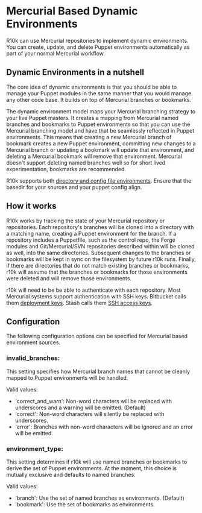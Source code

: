 Mercurial Based Dynamic Environments
====================================

R10k can use Mercurial repositories to implement dynamic environments. You can create,
update, and delete Puppet environments automatically as part of your normal Mercurial
workflow.

Dynamic Environments in a nutshell
----------------------------------

The core idea of dynamic environments is that you should be able to manage your
Puppet modules in the same manner that you would manage any other code base. It
builds on top of Mercurial branches or bookmarks.

The dynamic environment model maps your Mercurial branching strategy to
your live Puppet masters. It creates a mapping from Mercurial named branches
and bookmarks to Puppet environments so that you can use the Mercurial branching model
and have that be seamlessly reflected in Puppet environments. This means that creating
a new Mercurial branch of bookmark creates a new Puppet environment, committing new changes to
a Mercurial branch or updating a bookmark will update that environment, and deleting a Mercurial
bookmark will remove that environment. Mercurial doesn't support deleting named branches well
so for short lived experimentation, bookmarks are recommended.

R10k supports both [directory and config file environments](https://docs.puppetlabs.com/puppet/latest/reference/environments.html).
Ensure that the basedir for your sources and your puppet config align.

How it works
------------

R10k works by tracking the state of your Mercurial repository or repositories. Each
repository's branches will be cloned into a directory with a matching name,
creating a Puppet environment for the branch. If a repository includes a
Puppetfile, such as the control repo, the Forge modules and Git/Mercurial/SVN
repositories described within will be cloned as well, into the same directories.
Subsequent changes to the branches or bookmarks will be kept in sync on the filesystem by
future r10k runs. Finally, if there are directories that do not match existing
branches or bookmarks, r10k will assume that the branches or bookmarks for those environments were deleted
and will remove those environments.

r10k will need to be be able to authenticate with each repository. Most Mercurial
systems support authentication with SSH keys. Bitbucket calls them [deployment
keys][bitbucket-deployment-keys]. Stash calls them [SSH access
keys][stash-access-keys].

[bitbucket-deployment-keys]: https://confluence.atlassian.com/display/BITBUCKET/Use+deployment+keys
[stash-access-keys]: https://confluence.atlassian.com/display/STASH/SSH+access+keys+for+system+use

Configuration
-------------

The following configuration options can be specified for Mercurial based environment
sources.

### invalid_branches:

This setting specifies how Mercurial branch names that cannot be cleanly mapped to
Puppet environments will be handled.

Valid values:

  * 'correct_and_warn': Non-word characters will be replaced with underscores
    and a warning will be emitted. (Default)
  * 'correct': Non-word characters will silently be replaced with underscores.
  * 'error': Branches with non-word characters will be ignored and an error will
    be emitted.

### environment_type:

This setting determines if r10k will use named branches or bookmarks to derive the set of Puppet environments.
At the moment, this choice is mutually exclusive and defaults to named branches.

Valid values:

  * 'branch': Use the set of named branches as environments. (Default)
  * 'bookmark': Use the set of bookmarks as environments.